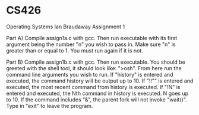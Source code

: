 # CS426
Operating Systems
Ian Braudaway
Assignment 1

Part A) Compile assign1a.c with gcc. 
Then run executable with its first argument being the number "n" you wish to pass in. 
Make sure "n" is greater than or equal to 1. You must run again if it is not.

Part B) Compile assign1b.c with gcc.
Then run executable. You should be greeted with the shell tool, it should
look like: ">osh". From here run the command line arguments you wish to run.
If "history" is entered and executed, the command history will be output up to 10.
If "!!"" is entered and executed, the most recent command from history is executed.
If "!N" is entered and executed, the Nth command in history is executed. N goes up to 10.
If the command includes "&", the parent fork will not invoke "wait()".
Type in "exit" to leave the program.